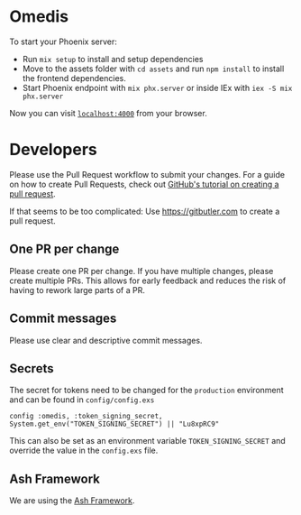 # Omedis

To start your Phoenix server:

- Run `mix setup` to install and setup dependencies
- Move to the assets folder with `cd assets` and run `npm install` to install the frontend dependencies.
- Start Phoenix endpoint with `mix phx.server` or inside IEx with `iex -S mix phx.server`

Now you can visit [`localhost:4000`](http://localhost:4000) from your browser.

# Developers

Please use the Pull Request workflow to submit your changes. For a guide on how to create Pull Requests, check out [GitHub's tutorial on creating a pull request](https://docs.github.com/en/pull-requests/collaborating-with-pull-requests/proposing-changes-to-your-work-with-pull-requests/creating-a-pull-request).

If that seems to be too complicated:
Use https://gitbutler.com to create a pull request.

## One PR per change

Please create one PR per change. If you have multiple changes, please create multiple PRs. This allows for early feedback and reduces the risk of having to rework large parts of a PR.

## Commit messages

Please use clear and descriptive commit messages.

## Secrets

The secret for tokens need to be changed for the `production` environment and can be found in `config/config.exs`

```
config :omedis, :token_signing_secret, System.get_env("TOKEN_SIGNING_SECRET") || "Lu8xpRC9"
```

This can also be set as an environment variable `TOKEN_SIGNING_SECRET` and override the value in the `config.exs` file.

## Ash Framework

We are using the [Ash Framework](https://ash-hq.org).
